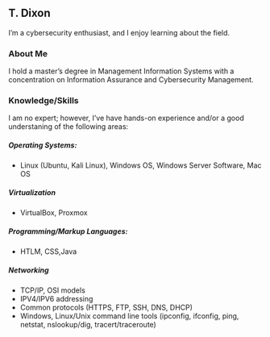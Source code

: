 ## T. Dixon

I’m a cybersecurity enthusiast, and I enjoy learning about the field.


### About Me

I hold a master’s degree in Management Information Systems with a concentration on Information Assurance and Cybersecurity Management.

### Knowledge/Skills

I am no expert; however, I’ve have hands-on experience and/or a good understaning of the following areas:

##### Operating Systems:  
* Linux (Ubuntu, Kali Linux), Windows OS, Windows Server Software, Mac OS    

##### Virtualization
* VirtualBox, Proxmox  

##### Programming/Markup Languages:  
* HTLM, CSS,Java  

##### Networking
* TCP/IP, OSI models
* IPV4/IPV6 addressing 
* Common protocols (HTTPS, FTP, SSH, DNS, DHCP)
* Windows, Linux/Unix command line tools (ipconfig, ifconfig, ping, netstat, nslookup/dig, tracert/traceroute) 
  
    

